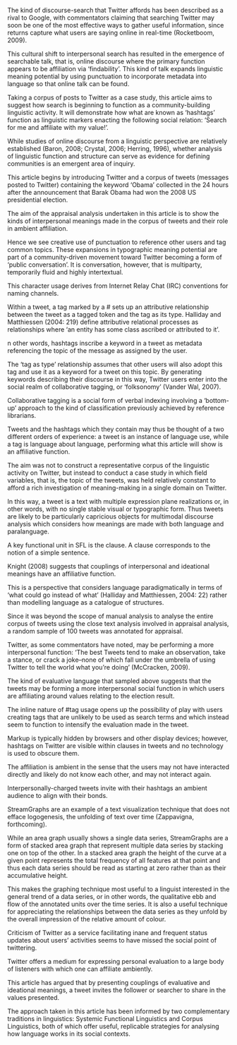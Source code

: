 The kind of discourse-search that Twitter affords has been described as a rival to Google, with commentators claiming that searching Twitter may soon be one of the most effective ways to gather useful information, since returns capture what users are saying online in real-time (Rocketboom, 2009).

This cultural shift to interpersonal search has resulted in the emergence of searchable talk, that is, online discourse where the primary function appears to be affiliation via ‘findability’. This kind of talk expands linguistic meaning potential by using punctuation to incorporate metadata into language so that online talk can be found.

Taking a corpus of posts to Twitter as a case study, this article aims to suggest how search is beginning to function as a community-building linguistic activity. It will demonstrate how what are known as ‘hashtags’ function as linguistic markers enacting the following social relation: ‘Search for me and affiliate with my value!’.

While studies of online discourse from a linguistic perspective are relatively established (Baron, 2008; Crystal, 2006; Herring, 1996), whether analysis of linguistic function and structure can serve as evidence for defining communities is an emergent area of inquiry.

This article begins by introducing Twitter and a corpus of tweets (messages posted to Twitter) containing the keyword ‘Obama’ collected in the 24 hours after the announcement that Barak Obama had won the 2008 US presidential election.

The aim of the appraisal analysis undertaken in this article is to show the kinds of interpersonal meanings made in the corpus of tweets and their role in ambient affiliation.

Hence we see creative use of punctuation to reference other users and tag common topics. These expansions in typographic meaning potential are part of a community-driven movement toward Twitter becoming a form of ‘public conversation’. It is conversation, however, that is multiparty, temporarily fluid and highly intertextual.

This character usage derives from Internet Relay Chat (IRC) conventions for naming channels.

Within a tweet, a tag marked by a # sets up an attributive relationship between the tweet as a tagged token and the tag as its type. Halliday and Matthiessen (2004: 219) define attributive relational processes as relationships where ‘an entity has some class ascribed or attributed to it’.

n other words, hashtags inscribe a keyword in a tweet as metadata referencing the topic of the message as assigned by the user.

The ‘tag as type’ relationship assumes that other users will also adopt this tag and use it as a keyword for a tweet on this topic. By generating keywords describing their discourse in this way, Twitter users enter into the social realm of collaborative tagging, or ‘folksonomy’ (Vander Wal, 2007).

Collaborative tagging is a social form of verbal indexing involving a ‘bottom-up’ approach to the kind of classification previously achieved by reference librarians.

Tweets and the hashtags which they contain may thus be thought of a two different orders of experience: a tweet is an instance of language use, while a tag is language about language, performing what this article will show is an affiliative function.

The aim was not to construct a representative corpus of the linguistic activity on Twitter, but instead to conduct a case study in which field variables, that is, the topic of the tweets, was held relatively constant to afford a rich investigation of meaning-making in a single domain on Twitter.

In this way, a tweet is a text with multiple expression plane realizations or, in other words, with no single stable visual or typographic form. Thus tweets are likely to be particularly capricious objects for multimodal discourse analysis which considers how meanings are made with both language and paralanguage.

A key functional unit in SFL is the clause. A clause corresponds to the notion of a simple sentence.

Knight (2008) suggests that couplings of interpersonal and ideational meanings have an affiliative function.

This is a perspective that considers language paradigmatically in terms of ‘what could go instead of what’ (Halliday and Matthiessen, 2004: 22) rather than modelling language as a catalogue of structures.

Since it was beyond the scope of manual analysis to analyse the entire corpus of tweets using the close text analysis involved in appraisal analysis, a random sample of 100 tweets was annotated for appraisal.

Twitter, as some commentators have noted, may be performing a more interpersonal function: ‘The best Tweets tend to make an observation, take a stance, or crack a joke–none of which fall under the umbrella of using Twitter to tell the world what you’re doing’ (McCracken, 2009).

The kind of evaluative language that sampled above suggests that the tweets may be forming a more interpersonal social function in which users are affiliating around values relating to the election result.

The inline nature of #tag usage opens up the possibility of play with users creating tags that are unlikely to be used as search terms and which instead seem to function to intensify the evaluation made in the tweet.

Markup is typically hidden by browsers and other display devices; however, hashtags on Twitter are visible within clauses in tweets and no technology is used to obscure them.

The affiliation is ambient in the sense that the users may not have interacted directly and likely do not know each other, and may not interact again.

Interpersonally-charged tweets invite with their hashtags an ambient audience to align with their bonds.

StreamGraphs are an example of a text visualization technique that does not efface logogenesis, the unfolding of text over time (Zappavigna, forthcoming).

While an area graph usually shows a single data series, StreamGraphs are a form of stacked area graph that represent multiple data series by stacking one on top of the other. In a stacked area graph the height of the curve at a given point represents the total frequency of all features at that point and thus each data series should be read as starting at zero rather than as their accumulative height.

This makes the graphing technique most useful to a linguist interested in the general trend of a data series, or in other words, the qualitative ebb and flow of the annotated units over the time series. It is also a useful technique for appreciating the relationships between the data series as they unfold by the overall impression of the relative amount of colour.

Criticism of Twitter as a service facilitating inane and frequent status updates about users’ activities seems to have missed the social point of twittering.

Twitter offers a medium for expressing personal evaluation to a large body of listeners with which one can affiliate ambiently.

This article has argued that by presenting couplings of evaluative and ideational meanings, a tweet invites the follower or searcher to share in the values presented.

The approach taken in this article has been informed by two complementary traditions in linguistics: Systemic Functional Linguistics and Corpus Linguistics, both of which offer useful, replicable strategies for analysing how language works in its social contexts.
